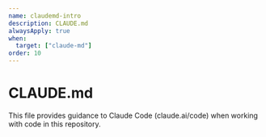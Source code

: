 ```yaml
---
name: claudemd-intro
description: CLAUDE.md
alwaysApply: true
when:
  target: ["claude-md"]
order: 10
---
```

# CLAUDE.md

This file provides guidance to Claude Code (claude.ai/code) when working with code in this repository.